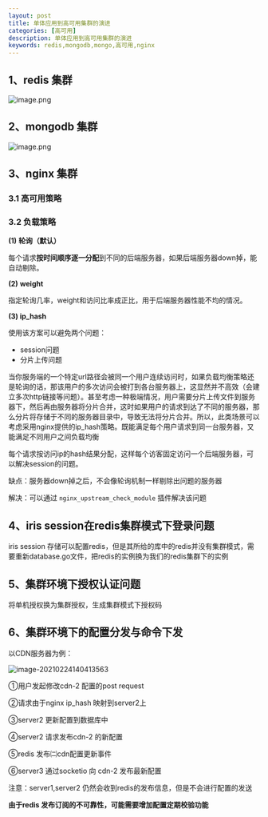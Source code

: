 ```yaml
---
layout: post
title: 单体应用到高可用集群的演进
categories: [高可用]
description: 单体应用到高可用集群的演进
keywords: redis,mongodb,mongo,高可用,nginx
---
```


## 1、redis 集群

![image.png](http://beangogo.cn/assets/images/artcles/2021-02-24-单体应用到高可用集群的演进.assets/1595224812819-af458051-28cc-41f9-a8b0-54aadad0ed39.png)

## 2、mongodb 集群

![image.png](http://beangogo.cn/assets/images/artcles/2021-02-24-单体应用到高可用集群的演进.assets/1595223913758-9de6fe1b-0d2b-4450-966e-313e1c8bc044.png)

## 3、nginx 集群

###  3.1 高可用策略



### 3.2 负载策略



**(1)** **轮询（默认）**

每个请求**按时间顺序逐一分配**到不同的后端服务器，如果后端服务器down掉，能自动剔除。

**(2)** **weight**

指定轮询几率，weight和访问比率成正比，用于后端服务器性能不均的情况。

**(3) ip_hash**

使用该方案可以避免两个问题：

- session问题
- 分片上传问题

当你服务端的一个特定url路径会被同一个用户连续访问时，如果负载均衡策略还是轮询的话，那该用户的多次访问会被打到各台服务器上，这显然并不高效（会建立多次http链接等问题）。甚至考虑一种极端情况，用户需要分片上传文件到服务器下，然后再由服务器将分片合并，这时如果用户的请求到达了不同的服务器，那么分片将存储于不同的服务器目录中，导致无法将分片合并。所以，此类场景可以考虑采用nginx提供的ip_hash策略。既能满足每个用户请求到同一台服务器，又能满足不同用户之间负载均衡

每个请求按访问ip的hash结果分配，这样每个访客固定访问一个后端服务器，可以解决session的问题。

缺点：服务器down掉之后，不会像轮询机制一样剔除出问题的服务器

解决：可以通过 `nginx_upstream_check_module` 插件解决该问题

## 4、iris session在redis集群模式下登录问题

iris session 存储可以配置redis，但是其所给的库中的redis并没有集群模式，需要重新database.go文件，把redis的实例换为我们的redis集群下的实例

## 5、集群环境下授权认证问题

将单机授权换为集群授权，生成集群模式下授权码



## 6、集群环境下的配置分发与命令下发

以CDN服务器为例：

![image-20210224140413563](http://beangogo.cn/assets/images/artcles/2021-02-24-单体应用到高可用集群的演进.assets/image-20210224140413563.png)



①用户发起修改cdn-2 配置的post request

②请求由于nginx ip_hash 映射到server2上

③server2 更新配置到数据库中

④server2 请求发布cdn-2 的新配置

⑤redis 发布㈡cdn配置更新事件

⑥server3 通过socketio 向 cdn-2 发布最新配置

注意：server1,server2 仍然会收到redis的发布信息，但是不会进行配置的发送

**由于redis 发布订阅的不可靠性，可能需要增加配置定期校验功能**



